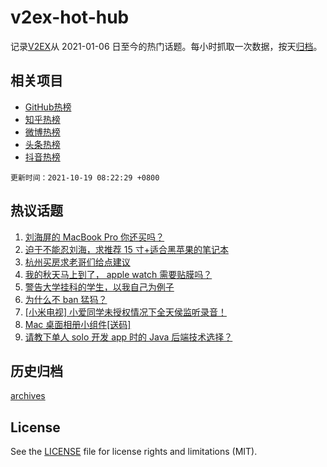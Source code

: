 # v2ex-hot-hub

 记录[V2EX](https://www.v2ex.com/)从 2021-01-06 日至今的热门话题。每小时抓取一次数据，按天[归档](archives)。
 
 ## 相关项目

- [GitHub热榜](https://github.com/lonnyzhang423/github-hot-hub)
- [知乎热榜](https://github.com/lonnyzhang423/zhihu-hot-hub)
- [微博热榜](https://github.com/lonnyzhang423/weibo-hot-hub)
- [头条热榜](https://github.com/lonnyzhang423/toutiao-hot-hub)
- [抖音热榜](https://github.com/lonnyzhang423/douyin-hot-hub)


 `更新时间：2021-10-19 08:22:29 +0800`

## 热议话题

1. [刘海屏的 MacBook Pro 你还买吗？](https://www.v2ex.com/t/808438)
1. [迫于不能忍刘海，求推荐 15 寸+适合黑苹果的笔记本](https://www.v2ex.com/t/808439)
1. [杭州买房求老哥们给点建议](https://www.v2ex.com/t/808481)
1. [我的秋天马上到了， apple watch 需要贴膜吗？](https://www.v2ex.com/t/808435)
1. [警告大学挂科的学生，以我自己为例子](https://www.v2ex.com/t/808601)
1. [为什么不 ban 猛犸？](https://www.v2ex.com/t/808441)
1. [[小米电视] 小爱同学未授权情况下全天侯监听录音！](https://www.v2ex.com/t/808548)
1. [Mac 桌面相册小组件[送码]](https://www.v2ex.com/t/808492)
1. [请教下单人 solo 开发 app 时的 Java 后端技术选择？](https://www.v2ex.com/t/808490)

## 历史归档

[archives](archives)

## License

See the [LICENSE](LICENSE) file for license rights and limitations (MIT).
